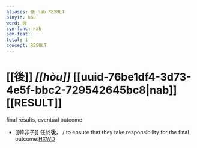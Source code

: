 ```yaml
---
aliases: 後 nab RESULT
pinyin: hòu
word: 後
syn-func: nab
sem-feat: 
total: 1
concept: RESULT 
---
```

# [[後]] *[[hòu]]*  [[uuid-76be1df4-3d73-4e5f-bbc2-729542645bc8|nab]] [[RESULT]]
final results, eventual outcome
 - [[韓非子]] 任於**後**， / to ensure that they take responsibility for the final outcome:[HXWD](https://hxwd.org/textview.html?location=KR3c0005_tls_009-21a.10)